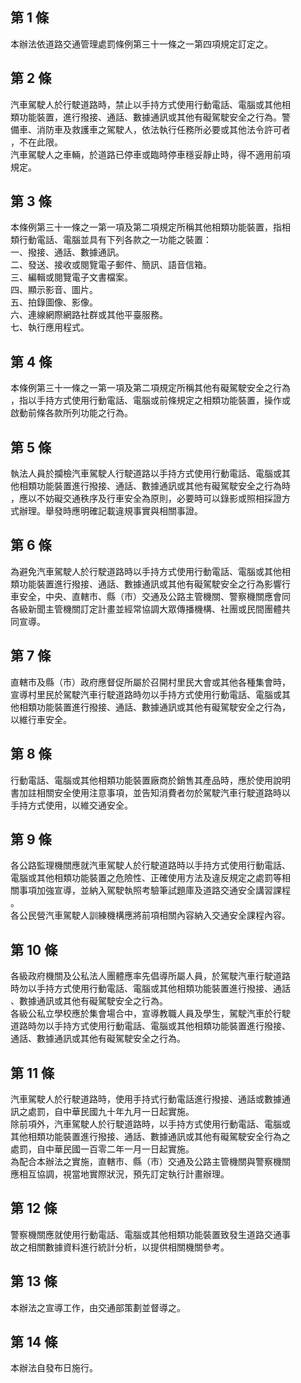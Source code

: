 第 1 條
-------
本辦法依道路交通管理處罰條例第三十一條之一第四項規定訂定之。

第 2 條
-------
汽車駕駛人於行駛道路時，禁止以手持方式使用行動電話、電腦或其他相  
類功能裝置，進行撥接、通話、數據通訊或其他有礙駕駛安全之行為。警  
備車、消防車及救護車之駕駛人，依法執行任務所必要或其他法令許可者  
，不在此限。  
汽車駕駛人之車輛，於道路已停車或臨時停車穩妥靜止時，得不適用前項  
規定。

第 3 條
-------
本條例第三十一條之一第一項及第二項規定所稱其他相類功能裝置，指相  
類行動電話、電腦並具有下列各款之一功能之裝置：  
一、撥接、通話、數據通訊。  
二、發送、接收或閱覽電子郵件、簡訊、語音信箱。  
三、編輯或閱覽電子文書檔案。  
四、顯示影音、圖片。  
五、拍錄圖像、影像。  
六、連線網際網路社群或其他平臺服務。  
七、執行應用程式。

第 4 條
-------
本條例第三十一條之一第一項及第二項規定所稱其他有礙駕駛安全之行為  
，指以手持方式使用行動電話、電腦或前條規定之相類功能裝置，操作或  
啟動前條各款所列功能之行為。

第 5 條
-------
執法人員於攔檢汽車駕駛人行駛道路以手持方式使用行動電話、電腦或其  
他相類功能裝置進行撥接、通話、數據通訊或其他有礙駕駛安全之行為時  
，應以不妨礙交通秩序及行車安全為原則，必要時可以錄影或照相採證方  
式辦理。舉發時應明確記載違規事實與相關事證。

第 6 條
-------
為避免汽車駕駛人於行駛道路時以手持方式使用行動電話、電腦或其他相  
類功能裝置進行撥接、通話、數據通訊或其他有礙駕駛安全之行為影響行  
車安全，中央、直轄市、縣（市）交通及公路主管機關、警察機關應會同  
各級新聞主管機關訂定計畫並經常協調大眾傳播機構、社團或民間團體共  
同宣導。

第 7 條
-------
直轄市及縣（市）政府應督促所屬於召開村里民大會或其他各種集會時，  
宣導村里民於駕駛汽車行駛道路時勿以手持方式使用行動電話、電腦或其  
他相類功能裝置進行撥接、通話、數據通訊或其他有礙駕駛安全之行為，  
以維行車安全。

第 8 條
-------
行動電話、電腦或其他相類功能裝置廠商於銷售其產品時，應於使用說明  
書加註相關安全使用注意事項，並告知消費者勿於駕駛汽車行駛道路時以  
手持方式使用，以維交通安全。

第 9 條
-------
各公路監理機關應就汽車駕駛人於行駛道路時以手持方式使用行動電話、  
電腦或其他相類功能裝置之危險性、正確使用方法及違反規定之處罰等相  
關事項加強宣導，並納入駕駛執照考驗筆試題庫及道路交通安全講習課程  
。  
各公民營汽車駕駛人訓練機構應將前項相關內容納入交通安全課程內容。

第 10 條
--------
各級政府機關及公私法人團體應率先倡導所屬人員，於駕駛汽車行駛道路  
時勿以手持方式使用行動電話、電腦或其他相類功能裝置進行撥接、通話  
、數據通訊或其他有礙駕駛安全之行為。  
各級公私立學校應於集會場合中，宣導教職人員及學生，駕駛汽車於行駛  
道路時勿以手持方式使用行動電話、電腦或其他相類功能裝置進行撥接、  
通話、數據通訊或其他有礙駕駛安全之行為。

第 11 條
--------
汽車駕駛人於行駛道路時，使用手持式行動電話進行撥接、通話或數據通  
訊之處罰，自中華民國九十年九月一日起實施。  
除前項外，汽車駕駛人於行駛道路時，以手持方式使用行動電話、電腦或  
其他相類功能裝置進行撥接、通話、數據通訊或其他有礙駕駛安全行為之  
處罰，自中華民國一百零二年一月一日起實施。  
為配合本辦法之實施，直轄市、縣（市）交通及公路主管機關與警察機關  
應相互協調，視當地實際狀況，預先訂定執行計畫辦理。

第 12 條
--------
警察機關應就使用行動電話、電腦或其他相類功能裝置致發生道路交通事  
故之相關數據資料進行統計分析，以提供相關機關參考。

第 13 條
--------
本辦法之宣導工作，由交通部策劃並督導之。

第 14 條
--------
本辦法自發布日施行。

